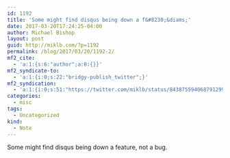 ```yaml
---
id: 1192
title: 'Some might find disqus being down a f&#8230;&diams;'
date: 2017-03-20T17:24:25-04:00
author: Michael Bishop
layout: post
guid: http://miklb.com/?p=1192
permalink: /blog/2017/03/20/1192-2/
mf2_cite:
  - 'a:1:{s:6:"author";a:0:{}}'
mf2_syndicate-to:
  - 'a:1:{i:0;s:22:"bridgy-publish_twitter";}'
mf2_syndication:
  - 'a:1:{i:0;s:51:"https://twitter.com/miklb/status/843875594068791299";}'
categories:
  - misc
tags:
  - Uncategorized
kind:
  - Note
---
```

Some might find disqus being down a feature, not a bug.